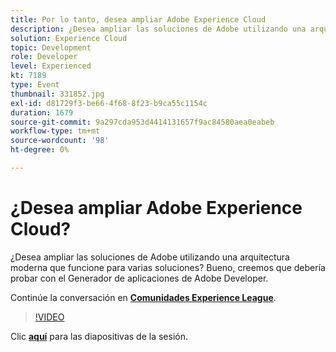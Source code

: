 ```yaml
---
title: Por lo tanto, desea ampliar Adobe Experience Cloud
description: ¿Desea ampliar las soluciones de Adobe utilizando una arquitectura moderna que funcione para varias soluciones? Bueno, creemos que debería probar con el Generador de aplicaciones de Adobe Developer. Esta sesión se entregó como parte del evento de contenido de Adobe Developers Live.
solution: Experience Cloud
topic: Development
role: Developer
level: Experienced
kt: 7189
type: Event
thumbnail: 331852.jpg
exl-id: d81729f3-be66-4f68-8f23-b9ca55c1154c
duration: 1679
source-git-commit: 9a297cda953d4414131657f9ac84580aea0eabeb
workflow-type: tm+mt
source-wordcount: '98'
ht-degree: 0%

---
```


# ¿Desea ampliar Adobe Experience Cloud?

¿Desea ampliar las soluciones de Adobe utilizando una arquitectura moderna que funcione para varias soluciones? Bueno, creemos que debería probar con el Generador de aplicaciones de Adobe Developer.

Continúe la conversación en **[Comunidades Experience League](https://adobe.ly/36Yd3v6)**.

>[!VIDEO](https://video.tv.adobe.com/v/331852/?quality=12&learn=on&hidetitle=true)

Clic **[aquí](/help/adobe-developers-live/assets/extend-experience-cloud.pdf)** para las diapositivas de la sesión.
